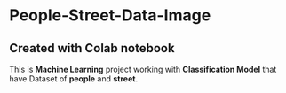 # People-Street-Data-Image
## Created with Colab notebook
This is **Machine Learning** project working with **Classification Model** that have Dataset of **people** and **street**.
